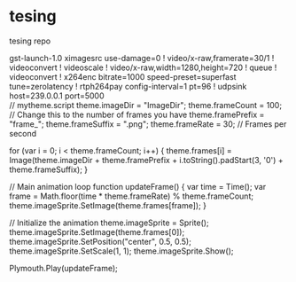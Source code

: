 # tesing
tesing repo

gst-launch-1.0 ximagesrc use-damage=0 ! video/x-raw,framerate=30/1 ! videoconvert ! videoscale ! video/x-raw,width=1280,height=720 ! queue ! videoconvert ! x264enc bitrate=1000 speed-preset=superfast tune=zerolatency ! rtph264pay config-interval=1 pt=96 ! udpsink host=239.0.0.1 port=5000  
// mytheme.script
theme.imageDir = "ImageDir";
theme.frameCount = 100; // Change this to the number of frames you have
theme.framePrefix = "frame_";
theme.frameSuffix = ".png";
theme.frameRate = 30; // Frames per second

for (var i = 0; i < theme.frameCount; i++) {
    theme.frames[i] = Image(theme.imageDir + theme.framePrefix + i.toString().padStart(3, '0') + theme.frameSuffix);
}

// Main animation loop
function updateFrame() {
    var time = Time();
    var frame = Math.floor(time * theme.frameRate) % theme.frameCount;
    theme.imageSprite.SetImage(theme.frames[frame]);
}

// Initialize the animation
theme.imageSprite = Sprite();
theme.imageSprite.SetImage(theme.frames[0]);
theme.imageSprite.SetPosition("center", 0.5, 0.5);
theme.imageSprite.SetScale(1, 1);
theme.imageSprite.Show();

Plymouth.Play(updateFrame);

